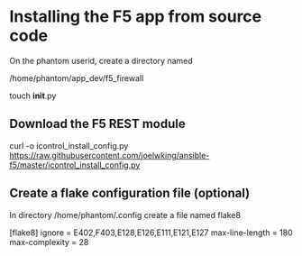 # Installing the F5 app from source code

On the phantom userid, create a directory named 

/home/phantom/app_dev/f5_firewall

touch __init__.py


## Download the F5 REST module

curl -o icontrol_install_config.py https://raw.githubusercontent.com/joelwking/ansible-f5/master/icontrol_install_config.py

## Create a flake configuration file (optional)

In directory /home/phantom/.config  create a file named flake8 


[flake8]
ignore = E402,F403,E128,E126,E111,E121,E127
max-line-length = 180
max-complexity = 28



